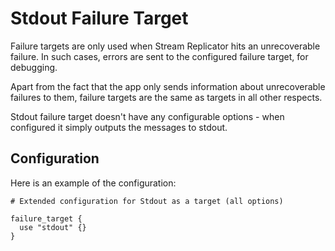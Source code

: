 # Stdout Failure Target


Failure targets are only used when Stream Replicator hits an unrecoverable failure. In such cases, errors are sent to the configured failure target, for debugging.

Apart from the fact that the app only sends information about unrecoverable failures to them, failure targets are the same as targets in all other respects.

Stdout failure target doesn't have any configurable options - when configured it simply outputs the messages to stdout.

## Configuration 

Here is an example of the configuration:

```hcl
# Extended configuration for Stdout as a target (all options)

failure_target {
  use "stdout" {}
}
```
